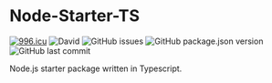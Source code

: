 # Node-Starter-TS
[![996.icu](https://img.shields.io/badge/link-996.icu-red.svg)](https://996.icu)
![David](https://img.shields.io/david/okanaslan/Typescript-Node-Starter)
![GitHub issues](https://img.shields.io/github/issues/okanaslan/Typescript-Node-Starter)
![GitHub package.json version](https://img.shields.io/github/package-json/v/okanaslan/Typescript-Node-Starter)
![GitHub last commit](https://img.shields.io/github/last-commit/okanaslan/Typescript-Node-Starter)

Node.js starter package written in Typescript.
